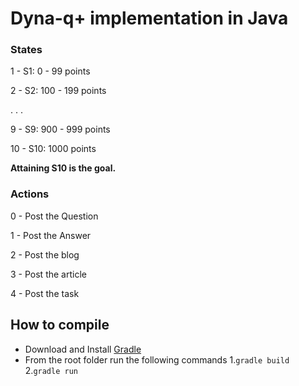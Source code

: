 # Dyna-q+ implementation in Java

### States
1 -  S1: 0 - 99 points 

2 -  S2: 100 - 199 points 

.
.
.

9 -  S9: 900 - 999 points 

10 - S10: 1000 points 

**Attaining S10 is the goal.**

### Actions
0 - Post the Question 

1 - Post the Answer 

2 - Post the blog 

3 - Post the article 

4 - Post the task 

## How to compile

* Download and Install [Gradle][1]
* From the root folder run the following commands
    1.`gradle build`
    2.`gradle run`
    
    
[1]: https://gradle.org/install/